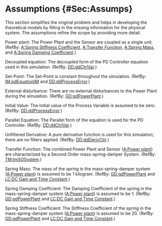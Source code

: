 # Assumptions {#Sec:Assumps}

This section simplifies the original problem and helps in developing the theoretical models by filling in the missing information for the physical system. The assumptions refine the scope by providing more detail.

<div id="pwrPlant"></div>

Power plant: The Power Plant and the Sensor are coupled as a single unit. (RefBy: [A:Spring Stiffness Coefficient](./SecAssumps.md#stiffnessCoeffSpring), [A:Transfer Function](./SecAssumps.md#pwrPlantTxFnx), [A:Spring Mass](./SecAssumps.md#massSpring), and [A:Spring Damping Coefficient](./SecAssumps.md#dampingCoeffSpring).)

<div id="decoupled"></div>

Decoupled equation: The decoupled form of the PD Controller equation used in this simulation. (RefBy: [DD:ddCtrlVar](./SecDDs.md#DD:ddCtrlVar).)

<div id="setPoint"></div>

Set-Point: The Set-Point is constant throughout the simulation. (RefBy: [IM:pdEquationIM](./SecIMs.md#IM:pdEquationIM) and [DD:ddProcessError](./SecDDs.md#DD:ddProcessError).)

<div id="externalDisturb"></div>

External disturbance: There are no external disturbances to the Power Plant during the simulation. (RefBy: [GD:gdPowerPlant](./SecGDs.md#GD:gdPowerPlant).)

<div id="initialValue"></div>

Initial Value: The initial value of the Process Variable is assumed to be zero. (RefBy: [DD:ddProcessError](./SecDDs.md#DD:ddProcessError).)

<div id="parallelEq"></div>

Parallel Equation: The Parallel form of the equation is used for the PD Controller. (RefBy: [DD:ddCtrlVar](./SecDDs.md#DD:ddCtrlVar).)

<div id="unfilteredDerivative"></div>

Unfiltered Derivative: A pure derivative function is used for this simulation; there are no filters applied. (RefBy: [DD:ddDerivCtrl](./SecDDs.md#DD:ddDerivCtrl).)

<div id="pwrPlantTxFnx"></div>

Transfer Function: The combined Power Plant and Sensor ([A:Power plant](./SecAssumps.md#pwrPlant)) are characterized by a Second Order mass-spring-damper System. (RefBy: [TM:tmSOSystem](./SecTMs.md#TM:tmSOSystem).)

<div id="massSpring"></div>

Spring Mass: The mass of the spring in the mass-spring-damper system ([A:Power plant](./SecAssumps.md#pwrPlant)) is assumed to be 1 kilogram. (RefBy: [GD:gdPowerPlant](./SecGDs.md#GD:gdPowerPlant) and [LC:DC Gain and Time Constant](./SecLCs.md#likeChgPP).)

<div id="dampingCoeffSpring"></div>

Spring Damping Coefficient: The Damping Coefficient of the spring in the mass-spring-damper system ([A:Power plant](./SecAssumps.md#pwrPlant)) is assumed to be 1. (RefBy: [GD:gdPowerPlant](./SecGDs.md#GD:gdPowerPlant) and [LC:DC Gain and Time Constant](./SecLCs.md#likeChgPP).)

<div id="stiffnessCoeffSpring"></div>

Spring Stiffness Coefficient: The Stiffness Coefficient of the spring in the mass-spring-damper system ([A:Power plant](./SecAssumps.md#pwrPlant)) is assumed to be 20. (RefBy: [GD:gdPowerPlant](./SecGDs.md#GD:gdPowerPlant) and [LC:DC Gain and Time Constant](./SecLCs.md#likeChgPP).)



